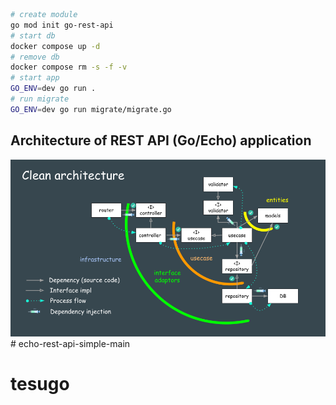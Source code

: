 ``` bash
# create module
go mod init go-rest-api
# start db
docker compose up -d
# remove db
docker compose rm -s -f -v
# start app
GO_ENV=dev go run .
# run migrate
GO_ENV=dev go run migrate/migrate.go
```
<h2 id="architecture">Architecture of REST API (Go/Echo) application</h2>

<img src="./architecture.png" width="700px"/># echo-rest-api-simple-main
# tesugo
